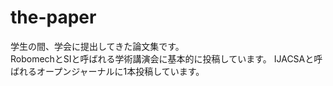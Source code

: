 # the-paper
学生の間、学会に提出してきた論文集です。  
RobomechとSIと呼ばれる学術講演会に基本的に投稿しています。
IJACSAと呼ばれるオープンジャーナルに1本投稿しています。
